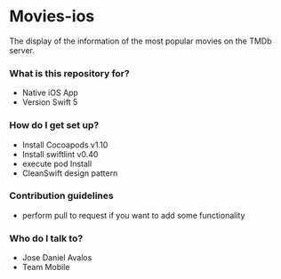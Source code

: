 # Movies-ios
The display of the information of the most popular movies on the TMDb server.

### What is this repository for? ###

* Native iOS App
* Version Swift 5

### How do I get set up? ###

* Install Cocoapods v1.10
* Install swiftlint v0.40
* execute pod Install
* CleanSwift design pattern

### Contribution guidelines ###

* perform pull to request if you want to add some functionality

### Who do I talk to? ###

* Jose Daniel Avalos
* Team Mobile
